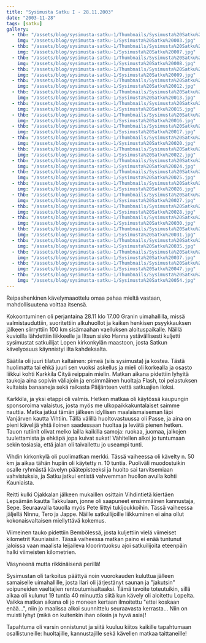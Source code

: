 ```yaml
---
title: "Sysimusta Satku I - 28.11.2003"
date: "2003-11-28"
tags: [satku]
gallery:
  - thb: "/assets/blog/sysimusta-satku-1/Thumbnails/Sysimusta%20Satku%20003.jpg"
    img: "/assets/blog/sysimusta-satku-1/Sysimusta%20Satku%20003.jpg"
  - thb: "/assets/blog/sysimusta-satku-1/Thumbnails/Sysimusta%20Satku%20007.jpg"
    img: "/assets/blog/sysimusta-satku-1/Sysimusta%20Satku%20007.jpg"
  - thb: "/assets/blog/sysimusta-satku-1/Thumbnails/Sysimusta%20Satku%20008.jpg"
    img: "/assets/blog/sysimusta-satku-1/Sysimusta%20Satku%20008.jpg"
  - thb: "/assets/blog/sysimusta-satku-1/Thumbnails/Sysimusta%20Satku%20009.jpg"
    img: "/assets/blog/sysimusta-satku-1/Sysimusta%20Satku%20009.jpg"
  - thb: "/assets/blog/sysimusta-satku-1/Thumbnails/Sysimusta%20Satku%20012.jpg"
    img: "/assets/blog/sysimusta-satku-1/Sysimusta%20Satku%20012.jpg"
  - thb: "/assets/blog/sysimusta-satku-1/Thumbnails/Sysimusta%20Satku%20013.jpg"
    img: "/assets/blog/sysimusta-satku-1/Sysimusta%20Satku%20013.jpg"
  - thb: "/assets/blog/sysimusta-satku-1/Thumbnails/Sysimusta%20Satku%20015.jpg"
    img: "/assets/blog/sysimusta-satku-1/Sysimusta%20Satku%20015.jpg"
  - thb: "/assets/blog/sysimusta-satku-1/Thumbnails/Sysimusta%20Satku%20016.jpg"
    img: "/assets/blog/sysimusta-satku-1/Sysimusta%20Satku%20016.jpg"
  - thb: "/assets/blog/sysimusta-satku-1/Thumbnails/Sysimusta%20Satku%20017.jpg"
    img: "/assets/blog/sysimusta-satku-1/Sysimusta%20Satku%20017.jpg"
  - thb: "/assets/blog/sysimusta-satku-1/Thumbnails/Sysimusta%20Satku%20020.jpg"
    img: "/assets/blog/sysimusta-satku-1/Sysimusta%20Satku%20020.jpg"
  - thb: "/assets/blog/sysimusta-satku-1/Thumbnails/Sysimusta%20Satku%20022.jpg"
    img: "/assets/blog/sysimusta-satku-1/Sysimusta%20Satku%20022.jpg"
  - thb: "/assets/blog/sysimusta-satku-1/Thumbnails/Sysimusta%20Satku%20024.jpg"
    img: "/assets/blog/sysimusta-satku-1/Sysimusta%20Satku%20024.jpg"
  - thb: "/assets/blog/sysimusta-satku-1/Thumbnails/Sysimusta%20Satku%20025.jpg"
    img: "/assets/blog/sysimusta-satku-1/Sysimusta%20Satku%20025.jpg"
  - thb: "/assets/blog/sysimusta-satku-1/Thumbnails/Sysimusta%20Satku%20026.jpg"
    img: "/assets/blog/sysimusta-satku-1/Sysimusta%20Satku%20026.jpg"
  - thb: "/assets/blog/sysimusta-satku-1/Thumbnails/Sysimusta%20Satku%20027.jpg"
    img: "/assets/blog/sysimusta-satku-1/Sysimusta%20Satku%20027.jpg"
  - thb: "/assets/blog/sysimusta-satku-1/Thumbnails/Sysimusta%20Satku%20028.jpg"
    img: "/assets/blog/sysimusta-satku-1/Sysimusta%20Satku%20028.jpg"
  - thb: "/assets/blog/sysimusta-satku-1/Thumbnails/Sysimusta%20Satku%20030.jpg"
    img: "/assets/blog/sysimusta-satku-1/Sysimusta%20Satku%20030.jpg"
  - thb: "/assets/blog/sysimusta-satku-1/Thumbnails/Sysimusta%20Satku%20031.jpg"
    img: "/assets/blog/sysimusta-satku-1/Sysimusta%20Satku%20031.jpg"
  - thb: "/assets/blog/sysimusta-satku-1/Thumbnails/Sysimusta%20Satku%20035.jpg"
    img: "/assets/blog/sysimusta-satku-1/Sysimusta%20Satku%20035.jpg"
  - thb: "/assets/blog/sysimusta-satku-1/Thumbnails/Sysimusta%20Satku%20037.jpg"
    img: "/assets/blog/sysimusta-satku-1/Sysimusta%20Satku%20037.jpg"
  - thb: "/assets/blog/sysimusta-satku-1/Thumbnails/Sysimusta%20Satku%20047.jpg"
    img: "/assets/blog/sysimusta-satku-1/Sysimusta%20Satku%20047.jpg"
  - thb: "/assets/blog/sysimusta-satku-1/Thumbnails/Sysimusta%20Satku%20054.jpg"
    img: "/assets/blog/sysimusta-satku-1/Sysimusta%20Satku%20054.jpg"
---
```


Reipashenkinen kävelymaaottelu omaa pahaa mieltä vastaan,
mahdollisuutena voittaa itsensä.

Kokoontuminen oli perjantaina 28.11 klo 17.00 Granin uimahallilla, missä
valmistauduttiin, suoritettiin alkuhuollot ja kaiken henkisen
psyykkauksen jälkeen siirryttiin 100 km sisämaahan vaelluksen
aloituspaikalle. Näillä kuvioilla lähdettiin liikkeelle ja Iltsun sisko
Hanna ystävällisesti kuljetti sysimustat satkuilijat Lopen kirkonkylän
maastoon, josta Satkun kävelyosuus käynnistyi ilta kahdeksalta.

Säätila oli juuri tilatun kaltainen: pimeä (siis sysimusta) ja kostea.
Tästä huolimatta tai ehkä juuri sen vuoksi askellus ja mieli oli
korkealla ja osasto liikkui kohti Karkkila Cityä reippain mielin. Matkan
aikana pidettiin lyhyitä taukoja aina sopivin väliajoin ja ensimmäinen
huoltaja Flash, toi pelastuksen kultaisia banaaneja sekä raikasta
Päijänteen vettä satkuajien iloksi.

Karkkila, ja yksi etappi oli valmis. Hetken matkaa oli käytössä
kaupungin sponsoroima valaistus, josta myös me ulkopaikkakuntalaiset
saimme nauttia. Matka jatkui tämän jälkeen idyllisen maalaismaiseman
läpi Vanjärven kautta Vihtiin. Tällä välillä huoltovastuussa oli Passe,
ja aina on pieni kävelijä yhtä iloinen saadessaan huoltaa ja levätä
pienen hetken. Tauon rutiinit olivat melko lailla kaikilla samoja:
ruokaa, juomaa, jalkojen tuulettamista ja ehkäpä jopa kuivat sukat!
Vähitellen alkoi jo tuntumaan sekin tosiasia, että jalan oli taivallettu
jo useampi tunti.

Vihdin kirkonkylä oli puolimatkan merkki. Tässä vaiheessa oli kävelty n.
50 km ja aikaa tähän hupiin oli käytetty n. 10 tuntia. Puoliväli
muodostuikin osalle ryhmästä kävelyn päätepisteeksi ja huolto sai
tarvitsemiaan vahvistuksia, ja Satku jatkui entistä vahvemman huollon
avulla kohti Kauniaista.

Reitti kulki Ojakkalan jälkeen mukaillen osittain Vihdintietä kiertäen
Lepsämän kautta Takkulaan, jonne oli saapuneet ensimmäinen kannustaja,
Sepe. Seuraavalla tauolla myös Pete liittyi tukijoukkoihin. Tässä
vaiheessa jäljellä Ninnu, Tero ja Jappe. Näille satkuilijoille
liikkuminen ei aina ollut kokonaisvaltaisen miellyttävä kokemus.

Viimeinen tauko pidettiin Bembölessä, josta kuljettiin vielä viimeiset
kilometrit Kauniaisiin. Tässä vaiheessa matkan paino ei enää tuntunut
jaloissa vaan maalista leijaileva kloorintuoksu ajoi satkuilijoita
eteenpäin halki viimeisten kilometrien.

Väsyneenä mutta rikkinäisenä perillä!

Sysimustan oli tarkoitus päättyä noin vuorokauden kuluttua jälleen
samaiselle uimahallille, josta Ilari oli järjestänyt saunan ja
"jakutsin" voipuneiden vaeltajien rentoutumisaltaaksi. Tämä tavoite
toteutuikin, sillä aikaa oli kulunut 19 tuntia 40 minuuttia siitä kun
kävely oli aloitettu Lopelta. Vaikka matkan aikana oli jo moneen kertaan
ilmoitettu "ettei koskaan enää...", niin jo maalissa alkoi suunnittelu
seuraavasta kerrasta... Niin on muisti lyhyt (mikä on kuitenkin ihan
oikein ja hyvä asia)!

Tapahtuma oli varsin onnistunut ja siitä kuuluu kiitos kaikille
tapahtumaan osallistuneille: huoltajille, kannustajille sekä kävellen
matkaa taittaneille!
